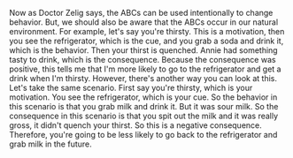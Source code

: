 Now as Doctor Zelig says, the ABCs can be used intentionally to change
behavior. But, we should also be aware that the ABCs occur in our natural
environment. For example, let's say you're thirsty. This is a motivation, then
you see the refrigerator, which is the cue, and you grab a soda and drink it,
which is the behavior. Then your thirst is quenched. Annie had something tasty
to drink, which is the consequence. Because the consequence was positive, this
tells me that I'm more likely to go to the refrigerator and get a drink when
I'm thirsty. However, there's another way you can look at this. Let's take the
same scenario. First say you're thirsty, which is your motivation. You see the
refrigerator, which is your cue. So the behavior in this scenario is that you
grab milk and drink it. But it was sour milk. So the consequence in this
scenario is that you spit out the milk and it was really gross, it didn't
quench your thirst. So this is a negative consequence. Therefore, you're
going to be less likely to go back to the refrigerator and grab milk in the
future.
